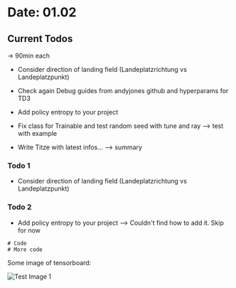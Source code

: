 # Date: 01.02
## Current Todos
-> 90min each
- Consider direction of landing field (Landeplatzrichtung vs Landeplatzpunkt)
- Check again Debug guides from andyjones github and hyperparams for TD3
- Add policy entropy to your project

- Fix class for Trainable and test random seed with tune and ray --> test with example
- Write Titze with latest infos...
--> summary
 


### Todo 1 
- Consider direction of landing field (Landeplatzrichtung vs Landeplatzpunkt)



### Todo 2
- Add policy entropy to your project --> Couldn't find how to add it. Skip for now

```
# Code
# More code
```

Some image of tensorboard:

![Test Image 1](images/3DTest.png)